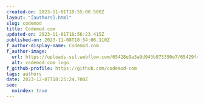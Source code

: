 ```yaml
---
created-on: 2023-11-01T18:55:00.500Z
layout: "[authors].html"
slug: codemod
title: Codemod.com
updated-on: 2023-11-01T18:56:23.415Z
published-on: 2023-11-08T18:54:06.110Z
f_author-display-name: Codemod.com
f_author-image:
  url: https://uploads-ssl.webflow.com/65428e9a3a9d943b973390e7/65429f4dd4645bea1c773806_intuita-logo-no-text.svg
  alt: codemod.com logo
f_github-profile: https://github.com/codemod-com
tags: authors
date: 2023-12-07T18:25:24.700Z
seo:
  noindex: true
---
```

